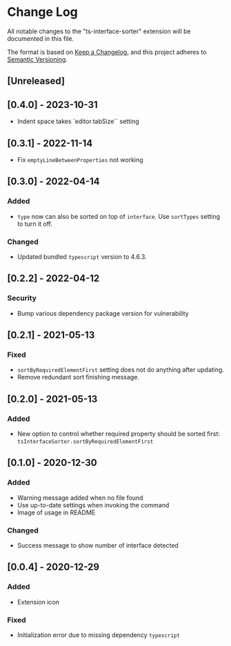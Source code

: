 # Change Log

All notable changes to the "ts-interface-sorter" extension will be documented in this file.

The format is based on [Keep a Changelog](https://keepachangelog.com/en/1.0.0/),
and this project adheres to [Semantic Versioning](https://semver.org/spec/v2.0.0.html).

## [Unreleased]

## [0.4.0] - 2023-10-31

- Indent space takes `editor.tabSize`` setting

## [0.3.1] - 2022-11-14

- Fix `emptyLineBetweenProperties` not working

## [0.3.0] - 2022-04-14

### Added

- `type` now can also be sorted on top of `interface`. Use `sortTypes` setting to turn it off.

### Changed

- Updated bundled `typescript` version to 4.6.3.

## [0.2.2] - 2022-04-12

### Security

- Bump various dependency package version for vulnerability

## [0.2.1] - 2021-05-13

### Fixed

- `sortByRequiredElementFirst` setting does not do anything after updating.
- Remove redundant sort finishing message.

## [0.2.0] - 2021-05-13

### Added

- New option to control whether required property should be sorted first: `tsInterfaceSorter.sortByRequiredElementFirst`

## [0.1.0] - 2020-12-30

### Added

- Warning message added when no file found
- Use up-to-date settings when invoking the command
- Image of usage in README

### Changed

- Success message to show number of interface detected

## [0.0.4] - 2020-12-29

### Added

- Extension icon

### Fixed

- Initialization error due to missing dependency `typescript`
